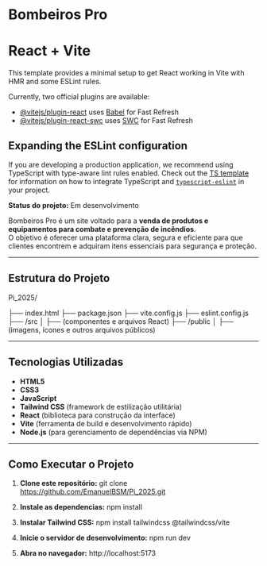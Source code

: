 # Bombeiros Pro


# React + Vite


This template provides a minimal setup to get React working in Vite with HMR and some ESLint rules.


Currently, two official plugins are available:


- [@vitejs/plugin-react](https://github.com/vitejs/vite-plugin-react/blob/main/packages/plugin-react) uses [Babel](https://babeljs.io/) for Fast Refresh
- [@vitejs/plugin-react-swc](https://github.com/vitejs/vite-plugin-react/blob/main/packages/plugin-react-swc) uses [SWC](https://swc.rs/) for Fast Refresh


## Expanding the ESLint configuration


If you are developing a production application, we recommend using TypeScript with type-aware lint rules enabled. Check out the [TS template](https://github.com/vitejs/vite/tree/main/packages/create-vite/template-react-ts) for information on how to integrate TypeScript and [`typescript-eslint`](https://typescript-eslint.io) in your project.






**Status do projeto:**  Em desenvolvimento


Bombeiros Pro é um site voltado para a **venda de produtos e equipamentos para combate e prevenção de incêndios**.  
O objetivo é oferecer uma plataforma clara, segura e eficiente para que clientes encontrem e adquiram itens essenciais para segurança e proteção.


---


##  Estrutura do Projeto
Pi_2025/


├── index.html
├── package.json
├── vite.config.js
├── eslint.config.js
├── /src
│   ├── (componentes e arquivos React)
├── /public
│   ├── (imagens, ícones e outros arquivos públicos)


---


## Tecnologias Utilizadas


- **HTML5**
- **CSS3**
- **JavaScript**
- **Tailwind CSS** (framework de estilização utilitária)
- **React** (biblioteca para construção da interface)
- **Vite** (ferramenta de build e desenvolvimento rápido)
- **Node.js** (para gerenciamento de dependências via NPM)


---


## Como Executar o Projeto


1. **Clone este repositório:**
   git clone https://github.com/EmanuelBSM/Pi_2025.git


2. **Instale as dependencias:**
    npm install


3. **Instalar Tailwind CSS:**
    npm install tailwindcss @tailwindcss/vite


3. **Inicie o servidor de desenvolvimento:**
    npm run dev


4. **Abra no navegador:**
    http://localhost:5173
   
